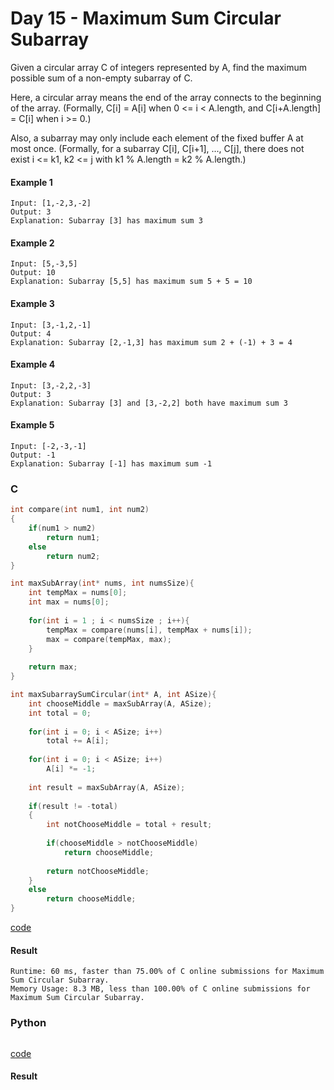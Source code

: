 # Day 15 - Maximum Sum Circular Subarray
Given a circular array C of integers represented by A, find the maximum possible sum of a non-empty subarray of C.

Here, a circular array means the end of the array connects to the beginning of the array.  (Formally, C[i] = A[i] when 0 <= i < A.length, and C[i+A.length] = C[i] when i >= 0.)

Also, a subarray may only include each element of the fixed buffer A at most once.  (Formally, for a subarray C[i], C[i+1], ..., C[j], there does not exist i <= k1, k2 <= j with k1 % A.length = k2 % A.length.)

#### Example 1
```
Input: [1,-2,3,-2]
Output: 3
Explanation: Subarray [3] has maximum sum 3
```

#### Example 2
```
Input: [5,-3,5]
Output: 10
Explanation: Subarray [5,5] has maximum sum 5 + 5 = 10
```

#### Example 3
```
Input: [3,-1,2,-1]
Output: 4
Explanation: Subarray [2,-1,3] has maximum sum 2 + (-1) + 3 = 4
```

#### Example 4
```
Input: [3,-2,2,-3]
Output: 3
Explanation: Subarray [3] and [3,-2,2] both have maximum sum 3
```

#### Example 5
```
Input: [-2,-3,-1]
Output: -1
Explanation: Subarray [-1] has maximum sum -1
```

### C
```C
int compare(int num1, int num2)
{
    if(num1 > num2)
        return num1;
    else
        return num2;
}

int maxSubArray(int* nums, int numsSize){
    int tempMax = nums[0];
    int max = nums[0];
        
    for(int i = 1 ; i < numsSize ; i++){
        tempMax = compare(nums[i], tempMax + nums[i]);
        max = compare(tempMax, max);
    }
        
    return max;
}

int maxSubarraySumCircular(int* A, int ASize){
    int chooseMiddle = maxSubArray(A, ASize);
    int total = 0;
    
    for(int i = 0; i < ASize; i++)
        total += A[i];
    
    for(int i = 0; i < ASize; i++)
        A[i] *= -1;
    
    int result = maxSubArray(A, ASize);
    
    if(result != -total)
    {
        int notChooseMiddle = total + result;
        
        if(chooseMiddle > notChooseMiddle)
            return chooseMiddle;
        
        return notChooseMiddle;
    }
    else
        return chooseMiddle;
}
```
[code](C/maximum-sum-circular-subarray.c)

#### Result
```
Runtime: 60 ms, faster than 75.00% of C online submissions for Maximum Sum Circular Subarray.
Memory Usage: 8.3 MB, less than 100.00% of C online submissions for Maximum Sum Circular Subarray.
```

### Python
```python

```
[code](Python/maximum-sum-circular-subarray.py)

#### Result
```

```

